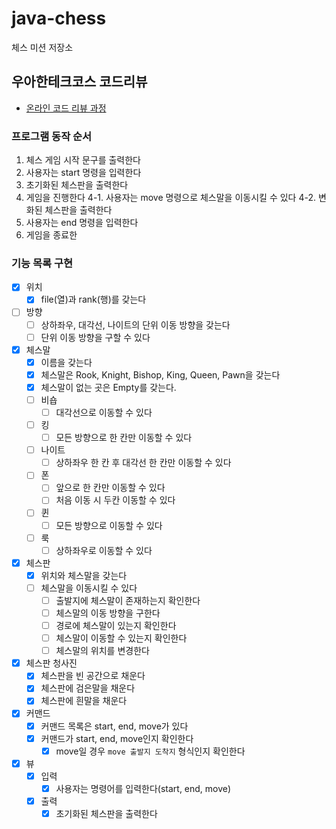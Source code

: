 # java-chess

체스 미션 저장소

## 우아한테크코스 코드리뷰

- [온라인 코드 리뷰 과정](https://github.com/woowacourse/woowacourse-docs/blob/master/maincourse/README.md)

### 프로그램 동작 순서

1. 체스 게임 시작 문구를 출력한다
2. 사용자는 start 명령을 입력한다
3. 초기화된 체스판을 출력한다
4. 게임을 진행한다
   4-1. 사용자는 move 명령으로 체스말을 이동시킬 수 있다
   4-2. 변화된 체스판을 출력한다
5. 사용자는 end 명령을 입력한다
6. 게임을 종료한 

### 기능 목록 구현
- [x] 위치
    - [x] file(열)과 rank(행)를 갖는다
- [ ] 방향
  - [ ] 상하좌우, 대각선, 나이트의 단위 이동 방향을 갖는다
  - [ ] 단위 이동 방향을 구할 수 있다
- [x] 체스말
    - [x] 이름을 갖는다
    - [x] 체스말은 Rook, Knight, Bishop, King, Queen, Pawn을 갖는다
    - [x] 체스말이 없는 곳은 Empty를 갖는다.
    - [ ] 비숍
      - [ ] 대각선으로 이동할 수 있다
    - [ ] 킹
      - [ ] 모든 방향으로 한 칸만 이동할 수 있다
    - [ ] 나이트
      - [ ] 상하좌우 한 칸 후 대각선 한 칸만 이동할 수 있다
    - [ ] 폰
      - [ ] 앞으로 한 칸만 이동할 수 있다
      - [ ] 처음 이동 시 두칸 이동할 수 있다
    - [ ] 퀸
      - [ ] 모든 방향으로 이동할 수 있다
    - [ ] 룩
      - [ ] 상하좌우로 이동할 수 있다
- [x] 체스판
    - [x] 위치와 체스말을 갖는다
    - [ ] 체스말을 이동시킬 수 있다
      - [ ] 출발지에 체스말이 존재하는지 확인한다
      - [ ] 체스말의 이동 방향을 구한다
      - [ ] 경로에 체스말이 있는지 확인한다
      - [ ] 체스말이 이동할 수 있는지 확인한다
      - [ ] 체스말의 위치를 변경한다
- [x] 체스판 청사진
    - [x] 체스판을 빈 공간으로 채운다
    - [x] 체스판에 검은말을 채운다
    - [x] 체스판에 흰말을 채운다
- [x] 커맨드
  - [x] 커맨드 목록은 start, end, move가 있다 
  - [x] 커맨드가 start, end, move인지 확인한다
    - [x] move일 경우 `move 출발지 도착지` 형식인지 확인한다
- [x] 뷰
  - [x] 입력
    - [x] 사용자는 명령어를 입력한다(start, end, move)
  - [x] 출력
    - [x] 초기화된 체스판을 출력한다
